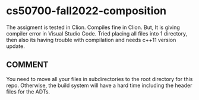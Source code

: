 # cs50700-fall2022-composition

The assigment is tested in Clion. Compiles fine in Clion.
But, It is giving compiler error in Visual Studio Code.
Tried placing all files into 1 directory, then also its having trouble with compilation and needs c++11 version update.


## COMMENT

You need to move all your files in subdirectories to the root directory
for this repo. Otherwise, the build system will have a hard time including
the header files for the ADTs.
